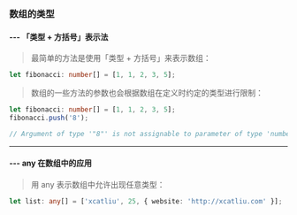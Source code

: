 ### 数组的类型
#### --- 「类型 + 方括号」表示法
> 最简单的方法是使用「类型 + 方括号」来表示数组：
```typescript
let fibonacci: number[] = [1, 1, 2, 3, 5];
```
> 数组的一些方法的参数也会根据数组在定义时约定的类型进行限制：
```typescript
let fibonacci: number[] = [1, 1, 2, 3, 5];
fibonacci.push('8');

// Argument of type '"8"' is not assignable to parameter of type 'number'.
```
---
#### --- any 在数组中的应用
> 用 any 表示数组中允许出现任意类型：
```typescript
let list: any[] = ['xcatliu', 25, { website: 'http://xcatliu.com' }];
```

